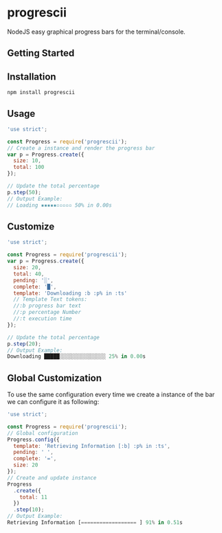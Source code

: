 # progrescii

NodeJS easy graphical progress bars for the terminal/console.

## Getting Started

## Installation

```lang:bash
npm install progrescii
```

## Usage

```javascript
'use strict';

const Progress = require('progrescii');
// Create a instance and render the progress bar
var p = Progress.create({
  size: 10,
  total: 100
});

// Update the total percentage
p.step(50);
// Output Example:
// Loading ▪▪▪▪▪▫▫▫▫▫ 50% in 0.00s
```

## Customize

```javascript
'use strict';

const Progress = require('progrescii');
var p = Progress.create({
  size: 20,
  total: 40,
  pending: '░',
  complete: '█',
  template: 'Downloading :b :p% in :ts'
  // Template Text tokens:
  //:b progress bar text
  //:p percentage Number
  //:t execution time
});

// Update the total percentage
p.step(20);
// Output Example:
Downloading █████░░░░░░░░░░░░░░░ 25% in 0.00s
```

## Global Customization

To use the same configuration every time we create a instance
of the bar we can configure it as following:

```javascript
'use strict';

const Progress = require('progrescii');
// Global configuration
Progress.config({
  template: 'Retrieving Information [:b] :p% in :ts',
  pending: ' ',
  complete: '=',
  size: 20
});
// Create and update instance
Progress
  .create({
    total: 11
  })
  .step(10);
// Output Example:
Retrieving Information [================== ] 91% in 0.51s
```
